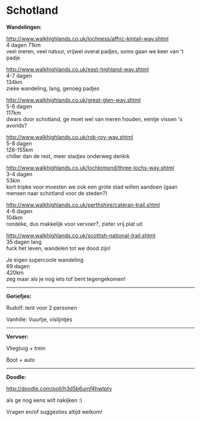 # Schotland

**Wandelingen:**

http://www.walkhighlands.co.uk/lochness/affric-kintail-way.shtml	
4 dagen 
71km		
veel meren, veel natuur, vrijwel overal padjes, soms gaan we keer van 't padje

http://www.walkhighlands.co.uk/east-highland-way.shtml			
4-7 dagen	
134km		
zieke wandeling, lang, genoeg padjes

http://www.walkhighlands.co.uk/great-glen-way.shtml			
5-6 dagen	
117km		
dwars door schotland, ge moet wel van meren houden, eentje vissen 's avonds?

http://www.walkhighlands.co.uk/rob-roy-way.shtml			
5-8 dagen	
128-155km	
chiller dan de rest, meer stadjes onderweg denkik

http://www.walkhighlands.co.uk/lochlomond/three-lochs-way.shtml		
3-4 dagen	
53km		
kort tripke voor moesten we ook een grote stad willen aandoen (gaan mensen naar schotland voor de steden?)

http://www.walkhighlands.co.uk/perthshire/cateran-trail.shtml		
4-6 dagen	
104km		
rondeke, dus makkelijk voor vervoer?, zieter vrij plat uit

http://www.walkhighlands.co.uk/scottish-national-trail.shtml		
35 dagen	lang		
fuck het leven, wandelen tot we dood zijn!

Je eigen supercoole wandeling						
69 dagen	
420km		
zeg maar als je nog iets tof bent tegengekomen!


----------


**Geriefjes:**

Rudolf: tent voor 2 personen

Vanhille: Vuurtje, vislijntjes



----------


**Vervoer:**

Vliegtuig + trein

Boot + auto


----------


**Doodle:**

http://doodle.com/poll/h3d5b6umf4hwtpty

als ge nog eens wilt nakijken :)

Vragen en/of suggesties altijd welkom!
